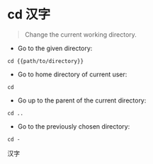 <meta charset=utf-8>


# cd      &#x6C49;&#x5B57;

> Change the current working directory.

- Go to the given directory:

`cd {{path/to/directory}}`

- Go to home directory of current user:

`cd`

- Go up to the parent of the current directory:

`cd ..`

- Go to the previously chosen directory:

`cd -`

汉字

